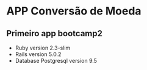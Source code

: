 # APP Conversão de Moeda

Primeiro app bootcamp2
  -
  - Ruby version 2.3-slim
  - Rails version  5.0.2
  - Database Postgresql version 9.5
